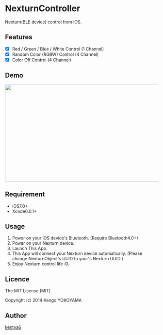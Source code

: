 NexturnController
=================

Nexturn(BLE device) control from iOS.

## Features
- [x] Red / Green / Blue / White Control (1 Channel)
- [x] Random Color (RGBW) Control (4 Channel)
- [x] Color Off Control (4 Channel)

## Demo
<p align="center" >
<img src="http://kentya6.github.io/NexturnController/images/demo.gif" width="568" height="320"/>
</p>

## Requirement
* iOS7.0+
* Xcode6.0.1+

## Usage
1. Power on your iOS device's Bluetooth. (Require Bluetooth4.0+)
2. Power on your Nexturn device.
3. Launch This App.
4. This App will connect your Nexturn device automatically. (Please change NexturnObject's UUID to your's Nexturn UUID.)
5. Enjoy Nexturn control life :D.

## Licence
The MIT License (MIT)

Copyright (c) 2014 Kengo YOKOYAMA

## Author
[kentya6](https://github.com/kentya6)
